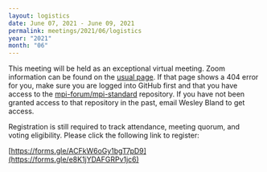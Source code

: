 ```yaml
---
layout: logistics
date: June 07, 2021 - June 09, 2021
permalink: meetings/2021/06/logistics
year: "2021"
month: "06"
---
```



This meeting will be held as an exceptional virtual meeting. Zoom information can be found on the
[usual page](https://github.com/mpi-forum/mpi-standard/wiki/Virtual-Forum-Meeting-Information). If that
page shows a 404 error for you, make sure you are logged into GitHub first and that you have access
to the [mpi-forum/mpi-standard](https://github.com/mpi-forum/mpi-standard) repository. If you have
not been granted access to that repository in the past, email Wesley Bland to get access.

Registration is still required to track attendance, meeting quorum, and voting eligibility. Please
click the following link to register:

[https://forms.gle/ACFkW6oGy1bgT7pD9](https://forms.gle/e8K1jYDAFGRPv1jc6)
